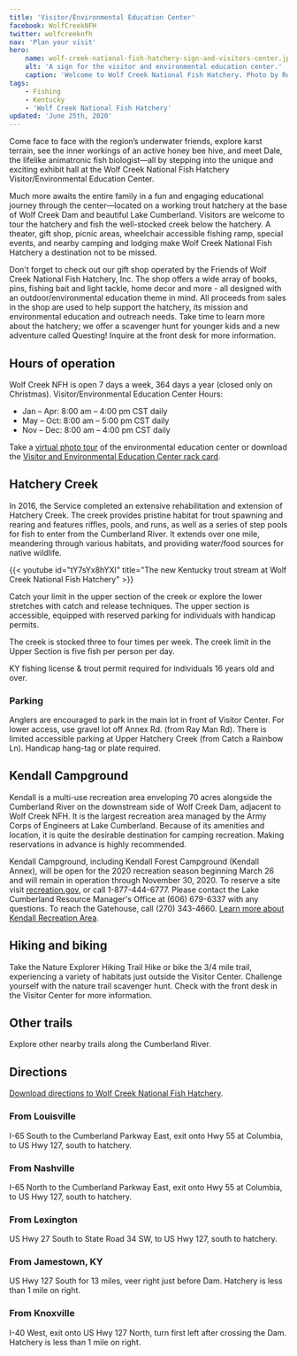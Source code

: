 ```yaml
---
title: 'Visitor/Environmental Education Center'
facebook: WolfCreekNFH
twitter: wolfcreeknfh
nav: 'Plan your visit'
hero:
    name: wolf-creek-national-fish-hatchery-sign-and-visitors-center.jpg
    alt: 'A sign for the visitor and environmental education center.'
    caption: 'Welcome to Wolf Creek National Fish Hatchery. Photo by Robert H Pos, USFWS.'
tags:
    - Fishing
    - Kentucky
    - 'Wolf Creek National Fish Hatchery'
updated: 'June 25th, 2020'
---
```


Come face to face with the region’s underwater friends, explore karst terrain, see the inner workings of an active honey bee hive, and meet Dale, the lifelike animatronic fish biologist—all by stepping into the unique and exciting exhibit hall at the Wolf Creek National Fish Hatchery Visitor/Environmental Education Center.

Much more awaits the entire family in a fun and engaging educational journey through the center—located on a working trout hatchery at the base of Wolf Creek Dam and beautiful Lake Cumberland. Visitors are welcome to tour the hatchery and fish the well-stocked creek below the hatchery. A theater, gift shop, picnic areas, wheelchair accessible fishing ramp, special events, and nearby camping and lodging make Wolf Creek National Fish Hatchery a destination not to be missed.

Don't forget to check out our gift shop operated by the Friends of Wolf Creek National Fish Hatchery, Inc. The shop offers a wide array of books, pins, fishing bait and light tackle, home decor and more - all designed with an outdoor/environmental education theme in mind. All proceeds from sales in the shop are used to help support the hatchery, its mission and environmental education and outreach needs. Take time to learn more about the hatchery; we offer a scavenger hunt for younger kids and a new adventure called Questing! Inquire at the front desk for more information.

## Hours of operation

Wolf Creek NFH is open 7 days a week, 364 days a year (closed only on Christmas). Visitor/Environmental Education Center Hours:

- Jan – Apr: 8:00 am – 4:00 pm CST daily
- May – Oct: 8:00 am – 5:00 pm CST daily
- Nov – Dec: 8:00 am – 4:00 pm CST daily

Take a [virtual photo tour](/pdf/brochure/wolf-creek-national-fish-hatchery-virtual-tour.pdf) of the environmental education center or download the [Visitor and Environmental Education Center rack card](/pdf/rack-card/wolf-creek-national-fish-hatchery.pdf).

## Hatchery Creek

In 2016, the Service completed an extensive rehabilitation and extension of Hatchery Creek. The creek provides pristine habitat for trout spawning and rearing and features riffles, pools, and runs, as well as a series of step pools for fish to enter from the Cumberland River. It extends over one mile, meandering through various habitats, and providing water/food sources for native wildlife.

{{< youtube id="tY7sYx8hYXI" title="The new Kentucky trout stream at Wolf Creek National Fish Hatchery" >}}

Catch your limit in the upper section of the creek or explore the lower stretches with catch and release techniques. The upper section is accessible, equipped with reserved parking for individuals with handicap permits.

The creek is stocked three to four times per week. The creek limit in the Upper Section is five fish per person per day.

KY fishing license & trout permit required for individuals 16 years old and over.

### Parking

Anglers are encouraged to park in the main lot in front of Visitor Center. For lower access, use gravel lot off Annex Rd. (from Ray Man Rd). There is limited accessible parking at Upper Hatchery Creek (from Catch a Rainbow Ln). Handicap hang-tag or plate required.

## Kendall Campground

Kendall is a multi-use recreation area enveloping 70 acres alongside the Cumberland River on the downstream side of Wolf Creek Dam, adjacent to Wolf Creek NFH. It is the largest recreation area managed by the Army Corps of Engineers at Lake Cumberland. Because of its amenities and location, it is quite the desirable destination for camping recreation. Making reservations in advance is highly recommended.

Kendall Campground, including Kendall Forest Campground (Kendall Annex), will be open for the 2020 recreation season beginning March 26 and will remain in operation through November 30, 2020. To reserve a site visit [recreation.gov](https://www.recreation.gov/), or call 1-877-444-6777. Please contact the Lake Cumberland Resource Manager's Office at (606) 679-6337 with any questions. To reach the Gatehouse, call (270) 343-4660. [Learn more about Kendall Recreation Area](https://www.lrn.usace.army.mil/Locations/Lakes/Lake-Cumberland/Campgrounds/Kendall/).

## Hiking and biking

Take the Nature Explorer Hiking Trail Hike or bike the 3/4 mile trail, experiencing a variety of habitats just outside the Visitor Center. Challenge yourself with the nature trail scavenger hunt. Check with the front desk in the Visitor Center for more information.

## Other trails

Explore other nearby trails along the Cumberland River.

## Directions

[Download directions to Wolf Creek National Fish Hatchery](https://www.google.com/maps/dir//Wolf+Creek+National+Fish+Hatchery+Visitor+And+Environmental+Education+Center,+50+Kendall+Rd,+Jamestown,+KY+42629/@36.8728406,-85.1470638,17z/data=!4m8!4m7!1m0!1m5!1m1!1s0x8867ed2092b15f2d:0xc76385efe477fb92!2m2!1d-85.1448698!2d36.8728363).

### From Louisville

I-65 South to the Cumberland Parkway East, exit onto Hwy 55 at Columbia, to US Hwy 127, south to hatchery.

### From Nashville

I-65 North to the Cumberland Parkway East, exit onto Hwy 55 at Columbia, to US Hwy 127, south to hatchery.

### From Lexington

US Hwy 27 South to State Road 34 SW, to US Hwy 127, south to hatchery.

### From Jamestown, KY

US Hwy 127 South for 13 miles, veer right just before Dam. Hatchery is less than 1 mile on right.

### From Knoxville

I-40 West, exit onto US Hwy 127 North, turn first left after crossing the Dam. Hatchery is less than 1 mile on right.
